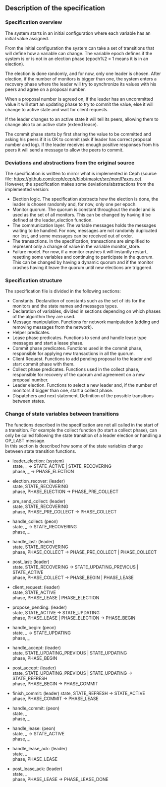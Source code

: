 ## Description of the specification

### Specification overview

The system starts in an initial configuration where each variable has an initial value assigned.

From the initial configuration the system can take a set of transitions that will define how a variable can change.
The variable epoch defines if the system is or is not in an election phase (epoch%2 = 1 means it is in an election).

The election is done randomly, and for now, only one leader is chosen.
After election, if the number of monitors is bigger than one, the system enters a recovery phase where the leader will try to synchronize its values with his peers and agree on a proposal number.

When a proposal number is agreed on, if the leader has an uncommitted value it will start an updating phase to try to commit the value, else it will change to active state and wait for client requests.

If the leader changes to an active state it will tell its peers, allowing them to change also to an active state (extend lease).

The commit phase starts by first sharing the value to be committed and asking his peers if it is OK to commit (ask if leader has correct proposal number and log). If the leader receives enough positive responses from his peers it will send a message to allow the peers to commit.

### Deviations and abstractions from the original source

The specification is written to mirror what is implemented in Ceph (source file: https://github.com/ceph/ceph/blob/master/src/mon/Paxos.cc).
However, the specification makes some deviations/abstractions from the implemented version:
* Election logic. The specification abstracts how the election is done, the leader is chosen randomly and, for now, only one per epoch.
* Monitor quorum. The quorum is constant throughout the model and is used as the set of all monitors. This can be changed by having it be defined at the leader_election function.
* The communication layer. The variable messages holds the messages waiting to be handled. For now, messages are not randomly duplicated nor lost, and some messages can be received out of order.
* The transactions. In the specification, transactions are simplified to represent only a change of value in the variable monitor_store.
* Failure model. For now, if a monitor crashes it will instantly restart, resetting some variables and continuing to participate in the quorum. This can be changed by having a dynamic quorum and if the monitor crashes having it leave the quorum until new elections are triggered.

### Specification structure

The specification file is divided in the following sections:

* Constants. Declaration of constants such as the set of ids for the monitors and the state names and messages types.
* Declaration of variables, divided in sections depending on which phases of the algorithm they are used.
* Message manipulation. Functions for network manipulation (adding and removing messages from the network).
* Helper predicates.
* Lease phase predicates. Functions to send and handle lease type messages and start a lease phase.
* Commit phase predicates. Functions used in the commit phase, responsible for applying new transactions in all the quorum.
* Client Request. Functions to add pending proposal to the leader and start commit phase with them.
* Collect phase predicates. Functions used in the collect phase, responsible for recovery of the quorum and agreement on a new proposal number.
* Leader election. Functions to select a new leader and, if the number of monitors if bigger than one, start a collect phase.
* Dispatchers and next statement. Definition of the possible transitions between states.

### Change of state variables between transitions

The functions described in the specification are not all called in the start of a transition. For example the collect function (to start a collect phase), can only be called following the state transition of a leader election or handling a OP_LAST message.<br>
In this section is described how some of the state variables change between state transition functions. <br>

* leader_election: (system) <br>
  state, _ -> STATE_ACTIVE | STATE_RECOVERING <br>
  phase, _ -> PHASE_ELECTION <br>

* election_recover: (leader) <br>
  state, STATE_RECOVERING <br>
  phase, PHASE_ELECTION -> PHASE_PRE_COLLECT <br>

* pre_send_collect: (leader) <br>
  state, STATE_RECOVERING <br>
  phase, PHASE_PRE_COLLECT -> PHASE_COLLECT <br>

* handle_collect: (peon) <br>
  state, _ -> STATE_RECOVERING <br>
  phase, _ <br>

* handle_last: (leader) <br>
  state, STATE_RECOVERING <br>
  phase, PHASE_COLLECT -> PHASE_PRE_COLLECT | PHASE_COLLECT <br>

* post_last: (leader) <br>
  state, STATE_RECOVERING -> STATE_UPDATING_PREVIOUS | STATE_ACTIVE <br>
  phase, PHASE_COLLECT -> PHASE_BEGIN | PHASE_LEASE <br>

* client_request: (leader) <br>
  state, STATE_ACTIVE <br>
  phase, PHASE_LEASE | PHASE_ELECTION <br>

* propose_pending: (leader) <br>
  state, STATE_ACTIVE -> STATE_UPDATING <br>
  phase, PHASE_LEASE | PHASE_ELECTION -> PHASE_BEGIN <br>

* handle_begin: (peon) <br>
  state, _ -> STATE_UPDATING <br>
  phase, _ <br>

* handle_accept: (leader) <br>
  state, STATE_UPDATING_PREVIOUS | STATE_UPDATING <br>
  phase, PHASE_BEGIN <br>

* post_accept: (leader) <br>
  state, STATE_UPDATING_PREVIOUS | STATE_UPDATING -> STATE_REFRESH <br>
  phase, PHASE_BEGIN -> PHASE_COMMIT <br>

* finish_commit: (leader)
  state, STATE_REFRESH -> STATE_ACTIVE <br>
  phase, PHASE_COMMIT -> PHASE_LEASE <br>

* handle_commit: (peon) <br>
  state, _ <br>
  phase, _ <br>

* handle_lease: (peon) <br>
  state, _ -> STATE_ACTIVE <br>
  phase, _ <br>

* handle_lease_ack: (leader) <br>
  state, _ <br>
  phase, PHASE_LEASE <br>

* post_lease_ack: (leader) <br>
  state, _ <br>
  phase, PHASE_LEASE -> PHASE_LEASE_DONE <br>
